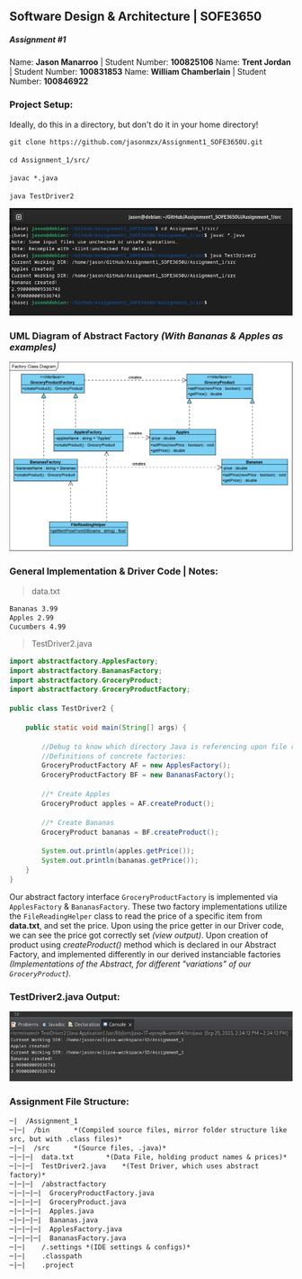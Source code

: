 
## Software Design & Architecture | SOFE3650
##### Assignment #1

Name: **Jason Manarroo** | Student Number: **100825106**
Name: **Trent Jordan** | Student Number: **100831853**
Name: **William Chamberlain** | Student Number: **100846922**


### Project Setup:

Ideally, do this in a directory, but don't do it in your home directory!

```
git clone https://github.com/jasonmzx/Assignment1_SOFE3650U.git

cd Assignment_1/src/

javac *.java

java TestDriver2
```

![SETUP_A1](./static/SETUP_A1.png)


### UML Diagram of Abstract Factory _(With Bananas & Apples as examples)_
![SD_A1](./static/SD_A1.png)


### General Implementation & Driver Code | Notes:

> data.txt
```
Bananas 3.99
Apples 2.99
Cucumbers 4.99
```

> TestDriver2.java
```java
import abstractfactory.ApplesFactory;
import abstractfactory.BananasFactory;
import abstractfactory.GroceryProduct;
import abstractfactory.GroceryProductFactory;

public class TestDriver2 {
	
	public static void main(String[] args) {
		
		//Debug to know which directory Java is referencing upon file read
		//Definitions of concrete factories:
		GroceryProductFactory AF = new ApplesFactory();
		GroceryProductFactory BF = new BananasFactory();
		
		//* Create Apples
		GroceryProduct apples = AF.createProduct();

		//* Create Bananas
		GroceryProduct bananas = BF.createProduct();
		
		System.out.println(apples.getPrice());
		System.out.println(bananas.getPrice());	
	}
}
```

Our abstract factory interface `GroceryProductFactory` is implemented via `ApplesFactory` & `BananasFactory`. These two factory implementations utilize the `FileReadingHelper` class to read the price of a specific item from **data.txt**, and set the price. Upon using the price getter in our Driver code, we can see the price got correctly set *(view output)*. Upon creation of product using *createProduct()* method which is declared in our Abstract Factory, and implemented differently in our derived instanciable factories *(Implementations of the Abstract, for different "variations" of our `GroceryProduct`)*.


### TestDriver2.java Output:

![TestDriver 2](./static/SD_A1_TestDriver2_out.png)

### Assignment File Structure:

```
─|  /Assignment_1
─|─|  /bin      *(Compiled source files, mirror folder structure like src, but with .class files)*
─|─|  /src      *(Source files, .java)*
─|─|─|  data.txt        *(Data File, holding product names & prices)*
─|─|─|  TestDriver2.java    *(Test Driver, which uses abstract factory)*
─|─|─|  /abstractfactory
─|─|─|─|  GroceryProductFactory.java
─|─|─|─|  GroceryProduct.java
─|─|─|─|  Apples.java
─|─|─|─|  Bananas.java
─|─|─|─|  ApplesFactory.java
─|─|─|─|  BananasFactory.java
─|─|    /.settings *(IDE settings & configs)*
─|─|    .classpath
─|─|    .project
```